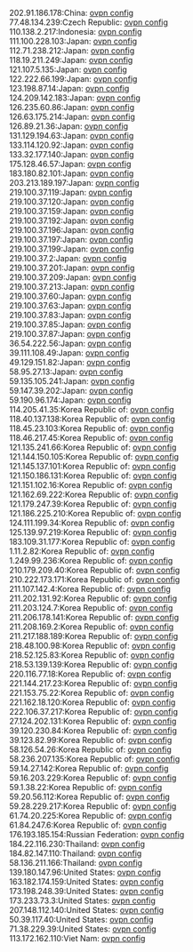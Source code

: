 202.91.186.178:China: [ovpn config](vpn/202_91_186_178.ovpn)  
77.48.134.239:Czech Republic: [ovpn config](vpn/77_48_134_239.ovpn)  
110.138.2.217:Indonesia: [ovpn config](vpn/110_138_2_217.ovpn)  
111.100.228.103:Japan: [ovpn config](vpn/111_100_228_103.ovpn)  
112.71.238.212:Japan: [ovpn config](vpn/112_71_238_212.ovpn)  
118.19.211.249:Japan: [ovpn config](vpn/118_19_211_249.ovpn)  
121.107.5.135:Japan: [ovpn config](vpn/121_107_5_135.ovpn)  
122.222.66.199:Japan: [ovpn config](vpn/122_222_66_199.ovpn)  
123.198.87.14:Japan: [ovpn config](vpn/123_198_87_14.ovpn)  
124.209.142.183:Japan: [ovpn config](vpn/124_209_142_183.ovpn)  
126.235.60.86:Japan: [ovpn config](vpn/126_235_60_86.ovpn)  
126.63.175.214:Japan: [ovpn config](vpn/126_63_175_214.ovpn)  
126.89.21.36:Japan: [ovpn config](vpn/126_89_21_36.ovpn)  
131.129.194.63:Japan: [ovpn config](vpn/131_129_194_63.ovpn)  
133.114.120.92:Japan: [ovpn config](vpn/133_114_120_92.ovpn)  
133.32.177.140:Japan: [ovpn config](vpn/133_32_177_140.ovpn)  
175.128.46.57:Japan: [ovpn config](vpn/175_128_46_57.ovpn)  
183.180.82.101:Japan: [ovpn config](vpn/183_180_82_101.ovpn)  
203.213.189.197:Japan: [ovpn config](vpn/203_213_189_197.ovpn)  
219.100.37.119:Japan: [ovpn config](vpn/219_100_37_119.ovpn)  
219.100.37.120:Japan: [ovpn config](vpn/219_100_37_120.ovpn)  
219.100.37.159:Japan: [ovpn config](vpn/219_100_37_159.ovpn)  
219.100.37.192:Japan: [ovpn config](vpn/219_100_37_192.ovpn)  
219.100.37.196:Japan: [ovpn config](vpn/219_100_37_196.ovpn)  
219.100.37.197:Japan: [ovpn config](vpn/219_100_37_197.ovpn)  
219.100.37.199:Japan: [ovpn config](vpn/219_100_37_199.ovpn)  
219.100.37.2:Japan: [ovpn config](vpn/219_100_37_2.ovpn)  
219.100.37.201:Japan: [ovpn config](vpn/219_100_37_201.ovpn)  
219.100.37.209:Japan: [ovpn config](vpn/219_100_37_209.ovpn)  
219.100.37.213:Japan: [ovpn config](vpn/219_100_37_213.ovpn)  
219.100.37.60:Japan: [ovpn config](vpn/219_100_37_60.ovpn)  
219.100.37.63:Japan: [ovpn config](vpn/219_100_37_63.ovpn)  
219.100.37.83:Japan: [ovpn config](vpn/219_100_37_83.ovpn)  
219.100.37.85:Japan: [ovpn config](vpn/219_100_37_85.ovpn)  
219.100.37.87:Japan: [ovpn config](vpn/219_100_37_87.ovpn)  
36.54.222.56:Japan: [ovpn config](vpn/36_54_222_56.ovpn)  
39.111.108.49:Japan: [ovpn config](vpn/39_111_108_49.ovpn)  
49.129.151.82:Japan: [ovpn config](vpn/49_129_151_82.ovpn)  
58.95.27.13:Japan: [ovpn config](vpn/58_95_27_13.ovpn)  
59.135.105.241:Japan: [ovpn config](vpn/59_135_105_241.ovpn)  
59.147.39.202:Japan: [ovpn config](vpn/59_147_39_202.ovpn)  
59.190.96.174:Japan: [ovpn config](vpn/59_190_96_174.ovpn)  
114.205.41.35:Korea Republic of: [ovpn config](vpn/114_205_41_35.ovpn)  
118.40.137.138:Korea Republic of: [ovpn config](vpn/118_40_137_138.ovpn)  
118.45.23.103:Korea Republic of: [ovpn config](vpn/118_45_23_103.ovpn)  
118.46.217.45:Korea Republic of: [ovpn config](vpn/118_46_217_45.ovpn)  
121.135.241.66:Korea Republic of: [ovpn config](vpn/121_135_241_66.ovpn)  
121.144.150.105:Korea Republic of: [ovpn config](vpn/121_144_150_105.ovpn)  
121.145.137.101:Korea Republic of: [ovpn config](vpn/121_145_137_101.ovpn)  
121.150.186.131:Korea Republic of: [ovpn config](vpn/121_150_186_131.ovpn)  
121.151.102.16:Korea Republic of: [ovpn config](vpn/121_151_102_16.ovpn)  
121.162.69.222:Korea Republic of: [ovpn config](vpn/121_162_69_222.ovpn)  
121.179.247.39:Korea Republic of: [ovpn config](vpn/121_179_247_39.ovpn)  
121.186.225.210:Korea Republic of: [ovpn config](vpn/121_186_225_210.ovpn)  
124.111.199.34:Korea Republic of: [ovpn config](vpn/124_111_199_34.ovpn)  
125.139.97.219:Korea Republic of: [ovpn config](vpn/125_139_97_219.ovpn)  
183.109.31.177:Korea Republic of: [ovpn config](vpn/183_109_31_177.ovpn)  
1.11.2.82:Korea Republic of: [ovpn config](vpn/1_11_2_82.ovpn)  
1.249.99.236:Korea Republic of: [ovpn config](vpn/1_249_99_236.ovpn)  
210.179.209.40:Korea Republic of: [ovpn config](vpn/210_179_209_40.ovpn)  
210.222.173.171:Korea Republic of: [ovpn config](vpn/210_222_173_171.ovpn)  
211.107.142.4:Korea Republic of: [ovpn config](vpn/211_107_142_4.ovpn)  
211.202.131.92:Korea Republic of: [ovpn config](vpn/211_202_131_92.ovpn)  
211.203.124.7:Korea Republic of: [ovpn config](vpn/211_203_124_7.ovpn)  
211.206.178.141:Korea Republic of: [ovpn config](vpn/211_206_178_141.ovpn)  
211.208.169.2:Korea Republic of: [ovpn config](vpn/211_208_169_2.ovpn)  
211.217.188.189:Korea Republic of: [ovpn config](vpn/211_217_188_189.ovpn)  
218.48.100.98:Korea Republic of: [ovpn config](vpn/218_48_100_98.ovpn)  
218.52.125.83:Korea Republic of: [ovpn config](vpn/218_52_125_83.ovpn)  
218.53.139.139:Korea Republic of: [ovpn config](vpn/218_53_139_139.ovpn)  
220.116.77.18:Korea Republic of: [ovpn config](vpn/220_116_77_18.ovpn)  
221.144.217.23:Korea Republic of: [ovpn config](vpn/221_144_217_23.ovpn)  
221.153.75.22:Korea Republic of: [ovpn config](vpn/221_153_75_22.ovpn)  
221.162.18.120:Korea Republic of: [ovpn config](vpn/221_162_18_120.ovpn)  
222.106.37.217:Korea Republic of: [ovpn config](vpn/222_106_37_217.ovpn)  
27.124.202.131:Korea Republic of: [ovpn config](vpn/27_124_202_131.ovpn)  
39.120.230.84:Korea Republic of: [ovpn config](vpn/39_120_230_84.ovpn)  
39.123.82.99:Korea Republic of: [ovpn config](vpn/39_123_82_99.ovpn)  
58.126.54.26:Korea Republic of: [ovpn config](vpn/58_126_54_26.ovpn)  
58.236.207.135:Korea Republic of: [ovpn config](vpn/58_236_207_135.ovpn)  
59.14.27.142:Korea Republic of: [ovpn config](vpn/59_14_27_142.ovpn)  
59.16.203.229:Korea Republic of: [ovpn config](vpn/59_16_203_229.ovpn)  
59.1.38.22:Korea Republic of: [ovpn config](vpn/59_1_38_22.ovpn)  
59.20.56.112:Korea Republic of: [ovpn config](vpn/59_20_56_112.ovpn)  
59.28.229.217:Korea Republic of: [ovpn config](vpn/59_28_229_217.ovpn)  
61.74.20.225:Korea Republic of: [ovpn config](vpn/61_74_20_225.ovpn)  
61.84.247.6:Korea Republic of: [ovpn config](vpn/61_84_247_6.ovpn)  
176.193.185.154:Russian Federation: [ovpn config](vpn/176_193_185_154.ovpn)  
184.22.116.230:Thailand: [ovpn config](vpn/184_22_116_230.ovpn)  
184.82.147.110:Thailand: [ovpn config](vpn/184_82_147_110.ovpn)  
58.136.211.166:Thailand: [ovpn config](vpn/58_136_211_166.ovpn)  
139.180.147.96:United States: [ovpn config](vpn/139_180_147_96.ovpn)  
163.182.174.159:United States: [ovpn config](vpn/163_182_174_159.ovpn)  
173.198.248.39:United States: [ovpn config](vpn/173_198_248_39.ovpn)  
173.233.73.3:United States: [ovpn config](vpn/173_233_73_3.ovpn)  
207.148.112.140:United States: [ovpn config](vpn/207_148_112_140.ovpn)  
50.39.117.40:United States: [ovpn config](vpn/50_39_117_40.ovpn)  
71.38.229.39:United States: [ovpn config](vpn/71_38_229_39.ovpn)  
113.172.162.110:Viet Nam: [ovpn config](vpn/113_172_162_110.ovpn)  
